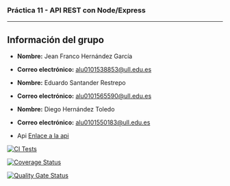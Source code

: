 ### Práctica 11 - API REST con Node/Express
---
## Información del grupo

- **Nombre:** Jean Franco Hernández García
- **Correo electrónico:** alu0101538853@ull.edu.es

- **Nombre:** Eduardo Santander Restrepo
- **Correo electrónico:** alu0101565590@ull.edu.es
  
- **Nombre:** Diego Hernández Toledo
- **Correo electrónico:** alu0101550183@ull.edu.es

- Api
[Enlace a la api](https://prct11-witcher-api-groupe.onrender.com)

[![CI Tests](https://github.com/ULL-ESIT-INF-DSI-2425/prct11-witcher-api-groupe/actions/workflows/ci.yaml/badge.svg)](https://github.com/ULL-ESIT-INF-DSI-2425/prct11-witcher-api-groupe/actions/workflows/ci.yaml)

[![Coverage Status](https://coveralls.io/repos/github/ULL-ESIT-INF-DSI-2425/prct11-witcher-api-groupe/badge.svg?branch=main)](https://coveralls.io/github/ULL-ESIT-INF-DSI-2425/prct11-witcher-api-groupe?branch=main)

[![Quality Gate Status](https://sonarcloud.io/api/project_badges/measure?project=ULL-ESIT-INF-DSI-2425_prct11-witcher-api-groupe&metric=alert_status)](https://sonarcloud.io/summary/new_code?id=ULL-ESIT-INF-DSI-2425_prct11-witcher-api-groupe)
